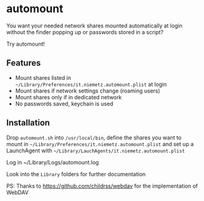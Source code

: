 # automount

You want your needed network shares mounted automatically at login without the finder popping up or passwords stored in a script?

Try automount!

## Features

- Mount shares listed in `~/Library/Preferences/it.niemetz.automount.plist` at login
- Mount shares if network settings change (roaming users)
- Mount shares only if in dedicated network
- No passwords saved, keychain is used

## Installation

Drop `automount.sh` into `/usr/local/bin`, define the shares you want to mount in `~/Library/Preferences/it.niemetz.automount.plist` and set up a LaunchAgent with `~/Library/LauchAgents/it.niemetz.automount.plist`

Log in ~/Library/Logs/automount.log


Look into the `Library` folders for further documentation



PS: Thanks to https://github.com/childrss/webdav for the implementation of WebDAV
